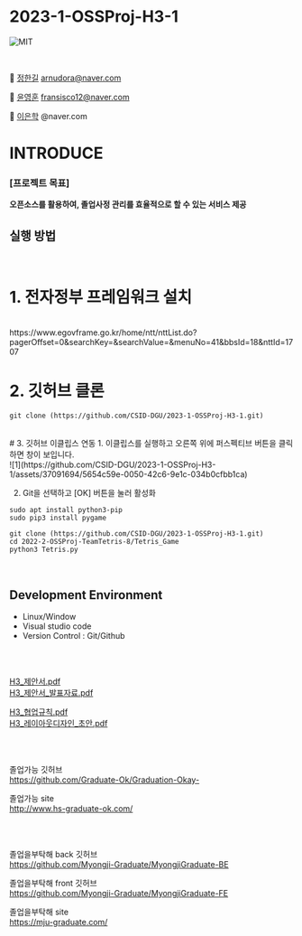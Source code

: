 # 2023-1-OSSProj-H3-1

<img alt="MIT" src ="https://img.shields.io/badge/license-MIT-salmon"> <img alt="" src ="https://img.shields.io/badge/pygame-2.1.2-lightsalmon"> <img alt="" src ="https://img.shields.io/badge/OS-ubuntu-coral"> <img alt="" src ="https://img.shields.io/badge/IDE-VSCode-indianred"><br>

<br>

 👾 [정한길](https://github.com/arnudora) arnudora@naver.com
 
 👿 [윤영훈](https://github.com/yoon1217) fransisco12@naver.com 
 
 🤖 [이은학](https://github.com/Ag-crane) @naver.com
<br>
 # INTRODUCE

### [프로젝트 목표]
__오픈소스를 활용하여, 졸업사정 관리를 효율적으로 할 수 있는 서비스 제공__<br>

## 실행 방법
<br>

# 1. 전자정부 프레임워크 설치 
<br>
https://www.egovframe.go.kr/home/ntt/nttList.do?pagerOffset=0&searchKey=&searchValue=&menuNo=41&bbsId=18&nttId=1707
<br>

# 2. 깃허브 클론
```
git clone (https://github.com/CSID-DGU/2023-1-OSSProj-H3-1.git)
```
<br>
# 3. 깃허브 이클립스 연동
1. 이클립스를 실행하고 오른쪽 위에 퍼스펙티브 버튼을 클릭하면 창이 보입니다. <br>
![1](https://github.com/CSID-DGU/2023-1-OSSProj-H3-1/assets/37091694/5654c59e-0050-42c6-9e1c-034b0cfbb1ca)

2. Git을 선택하고 [OK] 버튼을 눌러 활성화

```
sudo apt install python3-pip
sudo pip3 install pygame

git clone (https://github.com/CSID-DGU/2023-1-OSSProj-H3-1.git)
cd 2022-2-OSSProj-TeamTetris-8/Tetris_Game
python3 Tetris.py
```
<br>

## Development Environment
- Linux/Window
- Visual studio code
- Version Control : Git/Github
<br>


<br>


[H3_제안서.pdf](https://github.com/CSID-DGU/2023-1-OSSProj-H3-1/blob/dev/Documents/H3_%EC%A0%9C%EC%95%88%EC%84%9C.pdf)
<br>
[H3_제안서_발표자료.pdf](https://github.com/CSID-DGU/2023-1-OSSProj-H3-1/blob/dev/Documents/H3_%EC%A0%9C%EC%95%88%EC%84%9C_%EB%B0%9C%ED%91%9C%EC%9E%90%EB%A3%8C.pdf)

[H3_협업규칙.pdf](https://github.com/CSID-DGU/2023-1-OSSProj-H3-1/blob/dev/Documents/H3_%ED%98%91%EC%97%85%EA%B7%9C%EC%B9%99.pdf)
<br>
[H3_레이아웃디자인_초안.pdf](https://github.com/CSID-DGU/2023-1-OSSProj-H3-1/blob/dev/Documents/H3_%EB%A0%88%EC%9D%B4%EC%95%84%EC%9B%83%EB%94%94%EC%9E%90%EC%9D%B8_%EC%B4%88%EC%95%88.pdf)

<br>
<br>

졸업가능 깃허브
<br>
https://github.com/Graduate-Ok/Graduation-Okay-

졸업가능 site
<br>
http://www.hs-graduate-ok.com/

<br>
<br>

졸업을부탁해 back 깃허브
<br>
https://github.com/Myongji-Graduate/MyongjiGraduate-BE

졸업을부탁해 front 깃허브
<br>
https://github.com/Myongji-Graduate/MyongjiGraduate-FE

졸업을부탁해 site
<br>
https://mju-graduate.com/
